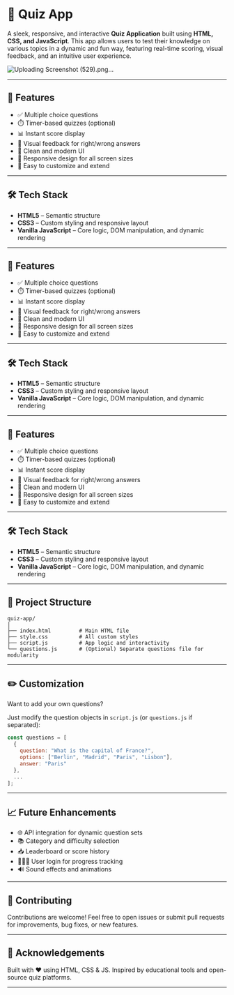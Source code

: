 # 🧠 Quiz App

A sleek, responsive, and interactive **Quiz Application** built using **HTML, CSS, and JavaScript**. This app allows users to test their knowledge on various topics in a dynamic and fun way, featuring real-time scoring, visual feedback, and an intuitive user experience.

![Uploading Screenshot (529).png…]()


---

## 🚀 Features

* ✅ Multiple choice questions
* ⏱️ Timer-based quizzes (optional)
* 📊 Instant score display
* 🎯 Visual feedback for right/wrong answers
* 🧩 Clean and modern UI
* 📱 Responsive design for all screen sizes
* 🔄 Easy to customize and extend

---

## 🛠️ Tech Stack

* **HTML5** – Semantic structure
* **CSS3** – Custom styling and responsive layout
* **Vanilla JavaScript** – Core logic, DOM manipulation, and dynamic rendering

---





## 🚀 Features

* ✅ Multiple choice questions
* ⏱️ Timer-based quizzes (optional)
* 📊 Instant score display
* 🎯 Visual feedback for right/wrong answers
* 🧩 Clean and modern UI
* 📱 Responsive design for all screen sizes
* 🔄 Easy to customize and extend

---

## 🛠️ Tech Stack

* **HTML5** – Semantic structure
* **CSS3** – Custom styling and responsive layout
* **Vanilla JavaScript** – Core logic, DOM manipulation, and dynamic rendering

---




## 🚀 Features

* ✅ Multiple choice questions
* ⏱️ Timer-based quizzes (optional)
* 📊 Instant score display
* 🎯 Visual feedback for right/wrong answers
* 🧩 Clean and modern UI
* 📱 Responsive design for all screen sizes
* 🔄 Easy to customize and extend

---

## 🛠️ Tech Stack

* **HTML5** – Semantic structure
* **CSS3** – Custom styling and responsive layout
* **Vanilla JavaScript** – Core logic, DOM manipulation, and dynamic rendering

---





## 📂 Project Structure

```
quiz-app/
│
├── index.html         # Main HTML file
├── style.css          # All custom styles
├── script.js          # App logic and interactivity
└── questions.js       # (Optional) Separate questions file for modularity
```

---

## ✏️ Customization

Want to add your own questions?

Just modify the question objects in `script.js` (or `questions.js` if separated):

```js
const questions = [
  {
    question: "What is the capital of France?",
    options: ["Berlin", "Madrid", "Paris", "Lisbon"],
    answer: "Paris"
  },
  ...
];
```

---

## 📈 Future Enhancements

* 🌐 API integration for dynamic question sets
* 📚 Category and difficulty selection
* 📥 Leaderboard or score history
* 🧑‍🤝‍🧑 User login for progress tracking
* 🔊 Sound effects and animations

---

## 🙌 Contributing

Contributions are welcome! Feel free to open issues or submit pull requests for improvements, bug fixes, or new features.

---

## 🌟 Acknowledgements

Built with ❤️ using HTML, CSS & JS. Inspired by educational tools and open-source quiz platforms.

---



